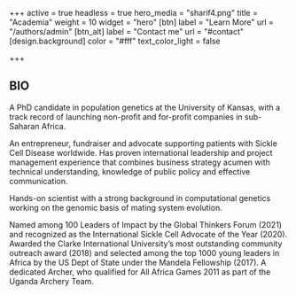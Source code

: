 +++
active = true
headless = true
hero_media = "sharif4.png"
title = "Academia"
weight = 10
widget = "hero"
[btn]
label = "Learn More"
url = "/authors/admin"
[btn_alt]
label = "Contact me"
url = "#contact"
[design.background]
color = "#fff"
text_color_light = false

+++
## BIO

A PhD candidate in population genetics at the University of Kansas, with a track record of launching non-profit and for-profit companies in sub-Saharan Africa.

An entrepreneur, fundraiser and advocate supporting patients with Sickle Cell Disease worldwide. Has proven international leadership and project management experience that combines business strategy acumen with technical understanding, knowledge of public policy and effective communication.

Hands-on scientist with a strong background in computational genetics working on the genomic basis of mating system evolution.

Named among 100 Leaders of Impact by the Global Thinkers Forum (2021) and recognized as the International Sickle Cell Advocate of the Year (2020). Awarded the Clarke International University’s most outstanding community outreach award (2018) and selected among the top 1000 young leaders in Africa by the US Dept of State under the Mandela Fellowship (2017). A dedicated Archer, who qualified for All Africa Games 2011 as part of the Uganda Archery Team.